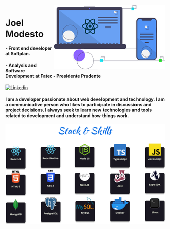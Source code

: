 <img align="right" src="https://github.com/joelmss93/joelmss93/blob/main/images/Hero.svg" width="350">


# Joel Modesto
#### - Front end developer at Softplan.
#### - Analysis and Software Development at Fatec - Presidente Prudente

[![Linkedin](https://img.shields.io/badge/-LinkedIn-blue?style=flat-square&logo=Linkedin&logoColor=white&link=https://www.linkedin.com/in/joel-modesto/)](https://www.linkedin.com/in/joel-modesto/)

#### I am a developer passionate about web development and technology. I am a communicative person who likes to participate in discussions and project decisions. I always seek to learn new technologies and tools related to development and understand how things work.

<p align="center">
<img src="https://github.com/joelmss93/joelmss93/blob/main/images/TechsImage.png" width="800">
</p>
